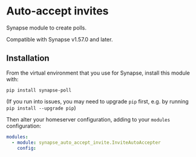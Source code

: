 # Auto-accept invites

Synapse module to create polls.

Compatible with Synapse v1.57.0 and later.

## Installation

From the virtual environment that you use for Synapse, install this module with:
```shell
pip install synapse-poll
```
(If you run into issues, you may need to upgrade `pip` first, e.g. by running
`pip install --upgrade pip`)

Then alter your homeserver configuration, adding to your `modules` configuration:
```yaml
modules:
  - module: synapse_auto_accept_invite.InviteAutoAccepter
    config:
```

